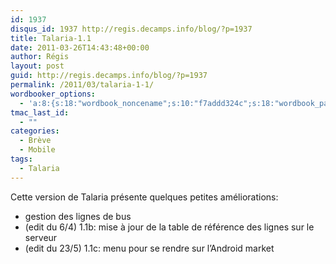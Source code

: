 ```yaml
---
id: 1937
disqus_id: 1937 http://regis.decamps.info/blog/?p=1937
title: Talaria-1.1
date: 2011-03-26T14:43:48+00:00
author: Régis
layout: post
guid: http://regis.decamps.info/blog/?p=1937
permalink: /2011/03/talaria-1-1/
wordbooker_options:
  - 'a:8:{s:18:"wordbook_noncename";s:10:"f7addd324c";s:18:"wordbook_page_post";s:4:"-100";s:18:"wordbook_orandpage";s:1:"2";s:23:"wordbook_default_author";s:1:"1";s:23:"wordbook_extract_length";s:3:"256";s:19:"wordbook_actionlink";s:3:"300";s:18:"wordbook_attribute";s:0:"";s:29:"wordbooker_status_update_text";s:33:"New blog post :  %title% - %link%";}'
tmac_last_id:
  - ""
categories:
  - Brève
  - Mobile
tags:
  - Talaria
---
```

Cette version de Talaria présente quelques petites améliorations:

  * gestion des lignes de bus
  * (edit du 6/4) 1.1b: mise à jour de la table de référence des lignes sur le serveur
  * (edit du 23/5) 1.1c: menu pour se rendre sur l’Android market
